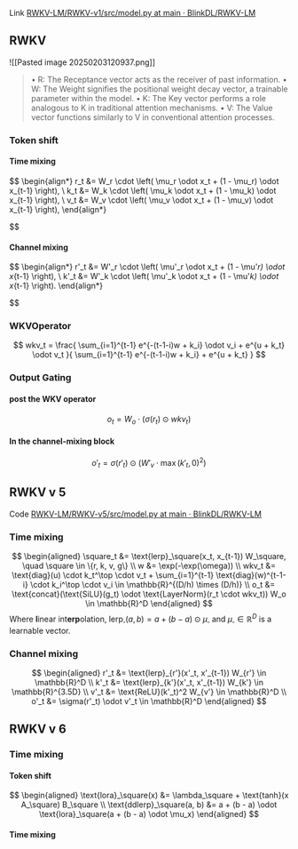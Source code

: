 Link [RWKV-LM/RWKV-v1/src/model.py at main · BlinkDL/RWKV-LM](https://github.com/BlinkDL/RWKV-LM/blob/main/RWKV-v1/src/model.py)
## RWKV
![[Pasted image 20250203120937.png]]
>• R: The Receptance vector acts as the receiver of past information. 
>• W: The Weight signifies the positional weight decay vector, a trainable parameter within the model. 
>• K: The Key vector performs a role analogous to K in traditional attention mechanisms. 
>• V: The Value vector functions similarly to V in conventional attention processes.
### Token shift
#### Time mixing
$$
\begin{align*}
r_t &= W_r \cdot \left( \mu_r \odot x_t + (1 - \mu_r) \odot x_{t-1} \right), \\
k_t &= W_k \cdot \left( \mu_k \odot x_t + (1 - \mu_k) \odot x_{t-1} \right), \\
v_t &= W_v \cdot \left( \mu_v \odot x_t + (1 - \mu_v) \odot x_{t-1} \right),
\end{align*}

$$
#### Channel mixing
$$
\begin{align*}
r'_t &= W'_r \cdot \left( \mu'_r \odot x_t + (1 - \mu'_r) \odot x_{t-1} \right), \\
k'_t &= W'_k \cdot \left( \mu'_k \odot x_t + (1 - \mu'_k) \odot x_{t-1} \right).
\end{align*}

$$
### WKVOperator
$$
wkv_t = \frac{
\sum_{i=1}^{t-1} e^{-(t-1-i)w + k_i} \odot v_i + e^{u + k_t} \odot v_t
}{
\sum_{i=1}^{t-1} e^{-(t-1-i)w + k_i} + e^{u + k_t}
}
$$
### Output Gating
#### post the WKV operator
$$
o_t = W_o \cdot (\sigma(r_t) \odot wkv_t)
$$
#### In the channel-mixing block
$$
o'_t = \sigma(r'_t) \odot (W'_v \cdot \max(k'_t, 0)^2)
$$

## RWKV v 5
Code [RWKV-LM/RWKV-v5/src/model.py at main · BlinkDL/RWKV-LM](https://github.com/BlinkDL/RWKV-LM/blob/main/RWKV-v5/src/model.py)
### Time mixing
$$
\begin{aligned}
\square_t &= \text{lerp}_\square(x_t, x_{t-1}) W_\square, \quad \square \in \{r, k, v, g\} \\
w &= \exp(-\exp(\omega)) \\
wkv_t &= \text{diag}(u) \cdot k_t^\top \cdot v_t + \sum_{i=1}^{t-1} \text{diag}(w)^{t-1-i} \cdot k_i^\top \cdot v_i \in \mathbb{R}^{(D/h) \times (D/h)} \\
o_t &= \text{concat}(\text{SiLU}(g_t) \odot \text{LayerNorm}(r_t \cdot wkv_t)) W_o \in \mathbb{R}^D
\end{aligned}
$$
Where **l**inear int**erp**olation, $\text{lerp}_\square(a, b) = a + (b - a) \odot \mu_\square$ and $\mu_{\square} \in \mathbb{R}^D$ is a learnable vector.
### Channel mixing
$$
\begin{aligned}
r'_t &= \text{lerp}_{r'}(x'_t, x'_{t-1}) W_{r'} \in \mathbb{R}^D \\
k'_t &= \text{lerp}_{k'}(x'_t, x'_{t-1}) W_{k'} \in \mathbb{R}^{3.5D} \\
v'_t &= \text{ReLU}(k'_t)^2 W_{v'} \in \mathbb{R}^D \\
o'_t &= \sigma(r'_t) \odot v'_t \in \mathbb{R}^D
\end{aligned}
$$
## RWKV v 6
### Time mixing
#### Token shift
$$
\begin{aligned}
\text{lora}_\square(x) &= \lambda_\square + \text{tanh}(x A_\square) B_\square \\
\text{ddlerp}_\square(a, b) &= a + (b - a) \odot \text{lora}_\square(a + (b - a) \odot \mu_x)
\end{aligned}
$$
#### Time mixing

